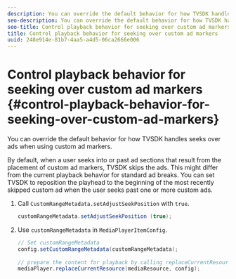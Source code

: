 ```yaml
---
description: You can override the default behavior for how TVSDK handles seeks over ads when using custom ad markers.
seo-description: You can override the default behavior for how TVSDK handles seeks over ads when using custom ad markers.
seo-title: Control playback behavior for seeking over custom ad markers
title: Control playback behavior for seeking over custom ad markers
uuid: 248e914e-81b7-4aa5-a4d5-06ca2666e006
---
```


# Control playback behavior for seeking over custom ad markers {#control-playback-behavior-for-seeking-over-custom-ad-markers}

You can override the default behavior for how TVSDK handles seeks over ads when using custom ad markers.

By default, when a user seeks into or past ad sections that result from the placement of custom ad markers, TVSDK skips the ads. This might differ from the current playback behavior for standard ad breaks. You can set TVSDK to reposition the playhead to the beginning of the most recently skipped custom ad when the user seeks past one or more custom ads. 

1. Call `CustomRangeMetadata.setAdjustSeekPosition` with `true`.

   ```java
   customRangeMetadata.setAdjustSeekPosition (true);
   ```

1. Use `customRangeMetadata` in `MediaPlayerItemConfig`.

   ```java
   // Set customRangeMetadata 
   config.setCustomRangeMetadata(customRangeMetadata); 
    
   // prepare the content for playback by calling replaceCurrentResource 
   mediaPlayer.replaceCurrentResource(mediaResource, config); 
   
   ```

